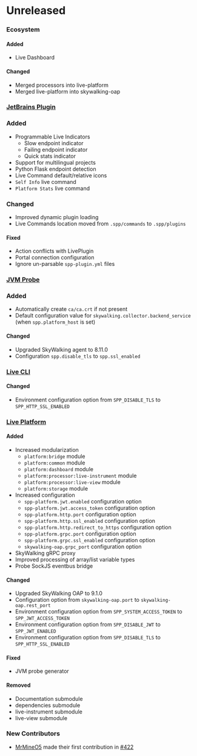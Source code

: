 # Unreleased

### Ecosystem

#### Added
- Live Dashboard

#### Changed
- Merged processors into live-platform
- Merged live-platform into skywalking-oap

### [JetBrains Plugin](https://github.com/sourceplusplus/interface-jetbrains)

### Added
- Programmable Live Indicators
  - Slow endpoint indicator
  - Failing endpoint indicator
  - Quick stats indicator
- Support for multilingual projects
- Python Flask endpoint detection
- Live Command default/relative icons
- `Self Info` live command
- `Platform Stats` live command

### Changed
- Improved dynamic plugin loading
- Live Commands location moved from `.spp/commands` to `.spp/plugins`

#### Fixed
- Action conflicts with LivePlugin
- Portal connection configuration
- Ignore un-parsable `spp-plugin.yml` files

### [JVM Probe](https://github.com/sourceplusplus/probe-jvm)

### Added
- Automatically create `ca/ca.crt` if not present
- Default configuration value for `skywalking.collector.backend_service` (when `spp.platform_host` is set)

#### Changed
- Upgraded SkyWalking agent to 8.11.0
- Configuration `spp.disable_tls` to `spp.ssl_enabled`

### [Live CLI](https://github.com/sourceplusplus/interface-cli)

#### Changed
- Environment configuration option from `SPP_DISABLE_TLS` to `SPP_HTTP_SSL_ENABLED`

### [Live Platform](https://github.com/sourceplusplus/live-platform)

#### Added
- Increased modularization
  - `platform:bridge` module
  - `platform:common` module
  - `platform:dashboard` module
  - `platform:processor:live-instrument` module
  - `platform:processor:live-view` module
  - `platform:storage` module
- Increased configuration
  - `spp-platform.jwt.enabled` configuration option
  - `spp-platform.jwt.access_token` configuration option
  - `spp-platform.http.port` configuration option
  - `spp-platform.http.ssl_enabled` configuration option
  - `spp-platform.http.redirect_to_https` configuration option
  - `spp-platform.grpc.port` configuration option
  - `spp-platform.grpc.ssl_enabled` configuration option
  - `skywalking-oap.grpc_port` configuration option
- SkyWalking gRPC proxy
- Improved processing of array/list variable types
- Probe SockJS eventbus bridge

#### Changed
- Upgraded SkyWalking OAP to 9.1.0
- Configuration option from `skywalking-oap.port` to `skywalking-oap.rest_port`
- Environment configuration option from `SPP_SYSTEM_ACCESS_TOKEN` to `SPP_JWT_ACCESS_TOKEN`
- Environment configuration option from `SPP_DISABLE_JWT` to `SPP_JWT_ENABLED`
- Environment configuration option from `SPP_DISABLE_TLS` to `SPP_HTTP_SSL_ENABLED`

#### Fixed
- JVM probe generator

#### Removed
- Documentation submodule
- dependencies submodule
- live-instrument submodule
- live-view submodule

### New Contributors
- [MrMineO5](https://github.com/MrMineO5) made their first contribution in [#422](https://github.com/sourceplusplus/live-platform/pull/422)
